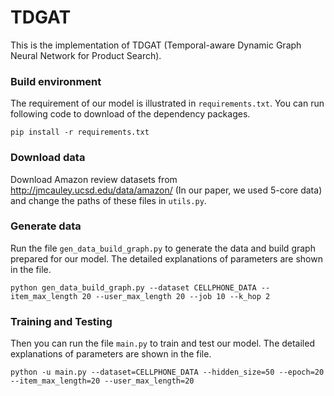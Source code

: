 # TDGAT
This is the implementation of TDGAT (Temporal-aware Dynamic Graph Neural Network for Product Search).

### Build environment
The requirement of our model is illustrated in ```requirements.txt```. You can run following code to download of the dependency packages.

```
pip install -r requirements.txt
```

### Download data
Download Amazon review datasets from http://jmcauley.ucsd.edu/data/amazon/ (In our paper, we used 5-core data) and change the paths of these files in ```utils.py```.

### Generate data
Run the file ```gen_data_build_graph.py``` to generate the data and build graph prepared for our model. The detailed explanations of parameters are shown in the file.

```
python gen_data_build_graph.py --dataset CELLPHONE_DATA --item_max_length 20 --user_max_length 20 --job 10 --k_hop 2
```

### Training and Testing 
Then you can run the file ```main.py``` to train and test our model. The detailed explanations of parameters are shown in the file.

```
python -u main.py --dataset=CELLPHONE_DATA --hidden_size=50 --epoch=20 --item_max_length=20 --user_max_length=20
```
